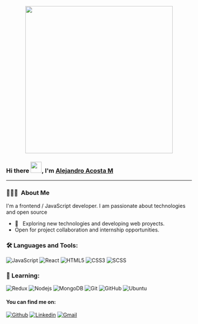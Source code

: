 <div align="center">
<img src="https://i.imgur.com/8MupZHY.gif" width="400px" />
<br>
</div>

  ### Hi there <img src="https://raw.githubusercontent.com/iampavangandhi/iampavangandhi/master/gifs/Hi.gif" width="30px">,  I'm [Alejandro Acosta M](https://github.com/cszcszczs)
  <hr>
  <h3> 👨🏻‍💻 &nbsp;About Me </h3>
I'm a frontend / JavaScript developer. I am passionate about technologies and open source

- 🤔 &nbsp; Exploring new technologies and developing web proyects.
- Open for project collaboration and internship opportunities. 
  
 ### 🛠️ Languages and Tools:

![JavaScript](https://img.shields.io/badge/-JavaScript-black?style=flat-square&logo=javascript)
![React](https://img.shields.io/badge/-React-black?style=flat-square&logo=react)
![HTML5](https://img.shields.io/badge/-HTML5-black?style=flat-square&logo=html5&logoColor=white)
![CSS3](https://img.shields.io/badge/-CSS3-black?style=flat-square&logo=css3)
![SCSS](https://img.shields.io/badge/-SCSS-black?style=flat-square&logo=SASS)
  
  ### 👣 Learning:

![Redux](https://img.shields.io/badge/-Redux-black?style=flat-square&logo=Redux)
![Nodejs](https://img.shields.io/badge/-Nodejs-black?style=flat-square&logo=Node.js)
![MongoDB](https://img.shields.io/badge/-MongoDB-black?style=flat-square&logo=mongodb)
![Git](https://img.shields.io/badge/-Git-black?style=flat-square&logo=git)
![GitHub](https://img.shields.io/badge/-GitHub-black?style=flat-square&logo=github)
![Ubuntu](https://img.shields.io/badge/-Ubuntu-black?style=flat-square&logo=ubuntu)
  
  
  #### You can find me on:
  
[![Github](https://img.shields.io/badge/-Github-333?style=flat&logo=Github&logoColor=white)](https://github.com/scszcszczs)
[![Linkedin](https://img.shields.io/badge/-LinkedIn-blue?style=flat&logo=Linkedin&logoColor=white)](https://www.linkedin.com/in/alejandro-acosta-mu%C3%B1oz-177141221)
[![Gmail](https://img.shields.io/badge/-Gmail-c14438?style=flat&logo=Gmail&logoColor=white)](mailto:alejoacostamz@gmail.com)
<br>
<!--
**cszcszczs/cszcszczs** is a ✨ _special_ ✨ repository because its `README.md` (this file) appears on your GitHub profile.

Here are some ideas to get you started:
- 🔭 I’m currently working on ...
- 🌱 I’m currently learning ...
- 👯 I’m looking to collaborate on ...
- 🤔 I’m looking for help with ...
- 💬 Ask me about ...
- 📫 How to reach me: ...
- 😄 Pronouns: ...
- ⚡ Fun fact: ...
-->

